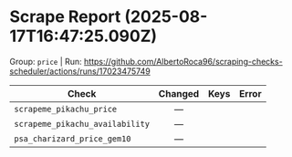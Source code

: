 # Scrape Report (2025-08-17T16:47:25.090Z)

Group: `price`  |  Run: https://github.com/AlbertoRoca96/scraping-checks-scheduler/actions/runs/17023475749

| Check | Changed | Keys | Error |
|---|:---:|:--|:--|
| `scrapeme_pikachu_price` | — |  |  |
| `scrapeme_pikachu_availability` | — |  |  |
| `psa_charizard_price_gem10` | — |  |  |
